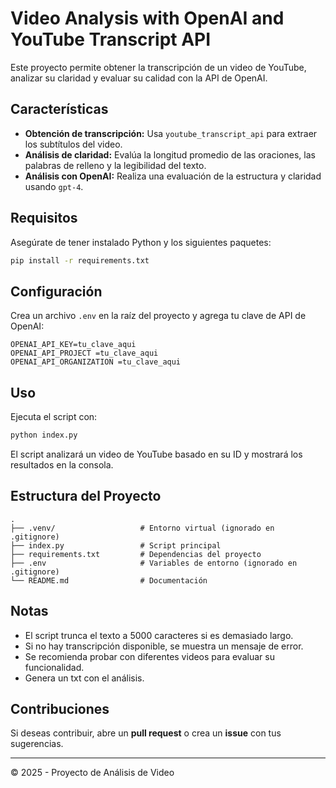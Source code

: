 # Video Analysis with OpenAI and YouTube Transcript API

Este proyecto permite obtener la transcripción de un video de YouTube, analizar su claridad y evaluar su calidad con la API de OpenAI.

## Características

- **Obtención de transcripción:** Usa `youtube_transcript_api` para extraer los subtítulos del video.
- **Análisis de claridad:** Evalúa la longitud promedio de las oraciones, las palabras de relleno y la legibilidad del texto.
- **Análisis con OpenAI:** Realiza una evaluación de la estructura y claridad usando `gpt-4`.

## Requisitos

Asegúrate de tener instalado Python y los siguientes paquetes:

```bash
pip install -r requirements.txt
```

## Configuración

Crea un archivo `.env` en la raíz del proyecto y agrega tu clave de API de OpenAI:

```
OPENAI_API_KEY=tu_clave_aqui
OPENAI_API_PROJECT =tu_clave_aqui
OPENAI_API_ORGANIZATION =tu_clave_aqui
```

## Uso

Ejecuta el script con:

```bash
python index.py 

```

El script analizará un video de YouTube basado en su ID y mostrará los resultados en la consola.

## Estructura del Proyecto

```
.
├── .venv/                   # Entorno virtual (ignorado en .gitignore)
├── index.py                 # Script principal
├── requirements.txt         # Dependencias del proyecto
├── .env                     # Variables de entorno (ignorado en .gitignore)
└── README.md                # Documentación
```

## Notas
- El script trunca el texto a 5000 caracteres si es demasiado largo.
- Si no hay transcripción disponible, se muestra un mensaje de error.
- Se recomienda probar con diferentes videos para evaluar su funcionalidad.
- Genera un txt con el análisis. 

## Contribuciones

Si deseas contribuir, abre un **pull request** o crea un **issue** con tus sugerencias.

---

© 2025 - Proyecto de Análisis de Video

